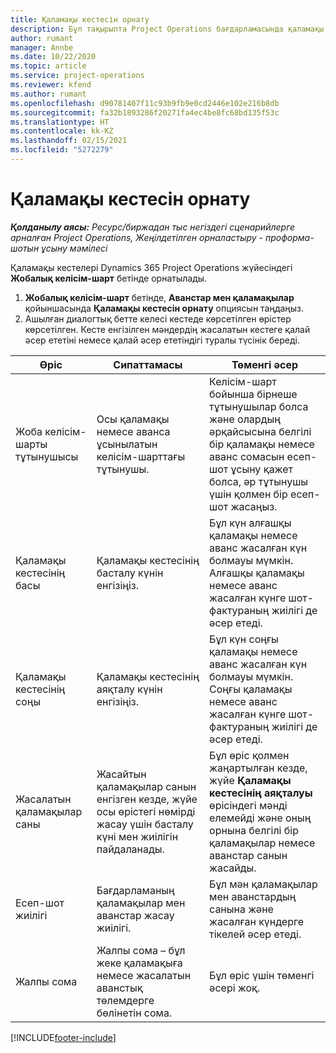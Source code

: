 ```yaml
---
title: Қаламақы кестесін орнату
description: Бұл тақырыпта Project Operations бағдарламасында қаламақы кестесін орнату жолы туралы ақпарат берілген.
author: rumant
manager: Annbe
ms.date: 10/22/2020
ms.topic: article
ms.service: project-operations
ms.reviewer: kfend
ms.author: rumant
ms.openlocfilehash: d90781407f11c93b9fb9e0cd2446e102e216b8db
ms.sourcegitcommit: fa32b1893286f20271fa4ec4be8fc68bd135f53c
ms.translationtype: HT
ms.contentlocale: kk-KZ
ms.lasthandoff: 02/15/2021
ms.locfileid: "5272279"
---
```

# <a name="set-up-a-retainer-schedule"></a>Қаламақы кестесін орнату

_**Қолданылу аясы:** Ресурс/биржадан тыс негіздегі сценарийлерге арналған Project Operations, Жеңілдетілген орналастыру - проформа-шотын ұсыну мәмілесі_

Қаламақы кестелері Dynamics 365 Project Operations жүйесіндегі **Жобалық келісім-шарт** бетінде орнатылады.

1. **Жобалық келісім-шарт** бетінде, **Аванстар мен қаламақылар** қойыншасында **Қаламақы кестесін орнату** опциясын таңдаңыз.
2. Ашылған диалогтық бетте келесі кестеде көрсетілген өрістер көрсетілген. Кесте енгізілген мәндердің жасалатын кестеге қалай әсер ететіні немесе қалай әсер ететіндігі туралы түсінік береді.

| Өріс | Сипаттамасы | Төменгі әсер |
| --- | --- | --- |
| Жоба келісім-шарты тұтынушысы | Осы қаламақы немесе аванса ұсынылатын келісім-шарттағы тұтынушы. | Келісім-шарт бойынша бірнеше тұтынушылар болса және олардың әрқайсысына белгілі бір қаламақы немесе аванс сомасын есеп-шот ұсыну қажет болса, әр тұтынушы үшін қолмен бір есеп-шот жасаңыз. |
| Қаламақы кестесінің басы | Қаламақы кестесінің басталу күнін енгізіңіз. | Бұл күн алғашқы қаламақы немесе аванс жасалған күн болмауы мүмкін. Алғашқы қаламақы немесе аванс жасалған күнге шот-фактураның жиілігі де әсер етеді. |
| Қаламақы кестесінің соңы | Қаламақы кестесінің аяқталу күнін енгізіңіз. | Бұл күн соңғы қаламақы немесе аванс жасалған күн болмауы мүмкін. Соңғы қаламақы немесе аванс жасалған күнге шот-фактураның жиілігі де әсер етеді. |
| Жасалатын қаламақылар саны | Жасайтын қаламақылар санын енгізген кезде, жүйе осы өрістегі нөмірді жасау үшін басталу күні мен жиілігін пайдаланады. | Бұл өріс қолмен жаңартылған кезде, жүйе **Қаламақы кестесінің аяқталуы** өрісіндегі мәнді елемейді және оның орнына белгілі бір қаламақылар немесе аванстар санын жасайды. |
| Есеп-шот жиілігі | Бағдарламаның қаламақылар мен аванстар жасау жиілігі. | Бұл мән қаламақылар мен аванстардың санына және жасалған күндерге тікелей әсер етеді. |
| Жалпы сома | Жалпы сома – бұл жеке қаламақыға немесе жасалатын аванстық төлемдерге бөлінетін сома. | Бұл өріс үшін төменгі әсері жоқ. |


[!INCLUDE[footer-include](../../includes/footer-banner.md)]